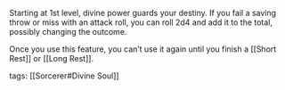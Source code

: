 Starting at 1st level, divine power guards your destiny. If you fail a saving throw or miss with an attack roll, you can roll 2d4 and add it to the total, possibly changing the outcome.

Once you use this feature, you can’t use it again until you finish a [[Short Rest]] or [[Long Rest]].

tags: [[Sorcerer#Divine Soul]]